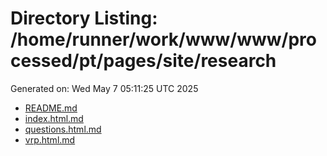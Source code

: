 # Directory Listing: /home/runner/work/www/www/processed/pt/pages/site/research
Generated on: Wed May  7 05:11:25 UTC 2025

- [README.md](README.md)
- [index.html.md](index.html.md)
- [questions.html.md](questions.html.md)
- [vrp.html.md](vrp.html.md)
